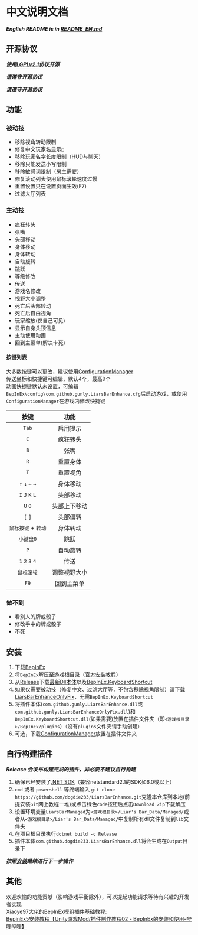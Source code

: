 ﻿# 中文说明文档

***English README is in [README_EN.md](README_en.md)***

## 开源协议

***使用[LGPLv2.1](LICENSE.txt)协议开源***

***请遵守开源协议***

***请遵守开源协议***

## 功能

### 被动技

- 移除视角转动限制
- 修复中文玩家名显示`□`
- 移除玩家名字长度限制（HUD与聊天）
- 移除只能发送小写限制
- 移除敏感词限制（房主需要）
- 修复滚动列表使用鼠标滚轮速度过慢
- 重置设置只在设置页面生效(F7)
- 过滤大厅列表

### 主动技

- 疯狂转头
- 张嘴
- 头部移动
- 身体移动
- 身体转动
- 自动旋转
- 跳跃
- 等级修改
- 传送
- 游戏名修改
- 视野大小调整
- 死亡后头部转动
- 死亡后自由视角
- 玩家缩放(仅自己可见)
- 显示自身头顶信息
- 主动使用动画
- 回到主菜单(解决卡死)

#### 按键列表
大多数按键可以更改，建议使用[ConfigurationManager](https://github.com/Gunly/LiarsBarEnhance/releases/download/1.1.2/ConfigurationManager.dll)  
传送坐标和快捷键可编辑，默认4个，最高9个  
动画快捷键默认未设置，可编辑`BepInEx\config\com.github.gunly.LiarsBarEnhance.cfg`后启动游戏，或使用`ConfigurationManager`在游戏内修改快捷键  

| 按键                | 功能         |
| :-----------------: | :----------: |
| `Tab`               | 启用提示     |
| `C`                 | 疯狂转头     |
| `B`                 | 张嘴         |
| `R`                 | 重置身体     |
| `T`                 | 重置视角     |
| `↑` `↓` `←` `→` | 身体移动     |
| `I` `J` `K` `L`     | 头部移动     |
| `U` `O`             | 头部上下移动 |
| `[` `]`             | 头部偏转     |
| `鼠标按键` + `转动` | 身体转动     |
| `小键盘0`           | 跳跃         |
| `P`                 | 自动旋转     |
| `1` `2` `3` `4`     | 传送         |
| `鼠标滚轮`          | 调整视野大小 |
| `F9`                | 回到主菜单   |

### 做不到

- 看别人的牌或骰子
- 修改手中的牌或骰子
- 不死

## 安装

1. 下载[BepInEx](https://github.com/BepInEx/BepInEx/releases/download/v6.0.0-pre.2/BepInEx-Unity.IL2CPP-win-x64-6.0.0-pre.2.zip)
2. 将`BepInEx`解压至游戏根目录（[官方安装教程](https://docs.bepinex.dev/articles/user_guide/installation/index.html)）
3. 从[Release](https://github.com/gunly/LiarsBarEnhance/releases)下载[最新Dll本体](https://github.com/gunly/LiarsBarEnhance/releases/download/1.1.2/com.github.gunly.LiarsBarEnhance.dll)以及[BepInEx.KeyboardShortcut](https://github.com/gunly/LiarsBarEnhance/releases/download/1.1.2/BepInEx.KeyboardShortcut.dll)
4. 如果仅需要被动技（修复中文、过滤大厅等，不包含移除视角限制）请下载[LiarsBarEnhanceOnlyFix](https://github.com/gunly/LiarsBarEnhance/releases/download/1.1.2/com.github.gunly.LiarsBarEnhanceOnlyFix.dll)，无需`BepInEx.KeyboardShortcut`
5. 将插件本体(`com.github.gunly.LiarsBarEnhance.dll`或`com.github.gunly.LiarsBarEnhanceOnlyFix.dll`)和`BepInEx.KeyboardShortcut.dll`(如果需要)放置在插件文件夹（即`<游戏根目录>/BepInEx/plugins`）（没有`plugins`文件夹请手动创建）
6. 可选，下载[ConfigurationManager](https://github.com/Gunly/LiarsBarEnhance/releases/download/1.1.2/ConfigurationManager.dll)放置在插件文件夹

## 自行构建插件

***Release 会发布构建完成的插件，非必要不建议自行构建***

1. 确保已经安装了[.NET SDK](https://dotnet.microsoft.com/zh-cn/download)（兼容netstandard2.1的SDK如6.0或以上）  
2. `cmd` 或者 `powershell` 等终端输入 `git clone https://github.com/dogdie233/LiarsBarEnhance.git`克隆本仓库到本地(前提安装`Git`网上教程一堆)或点击绿色`code`按钮后点击`Download Zip`下载解压  
3. 设置环境变量`LiarsBarManaged`为`<游戏根目录>/Liar's Bar_Data/Managed/`或者从`<游戏根目录>/Liar's Bar_Data/Managed/`中复制所有dll文件复制到`lib`文件夹  
4. 在项目根目录执行`dotnet build -c Release`  
5. 插件本体`com.github.dogdie233.LiarsBarEnhance.dll`将会生成在`Output`目录下  

***按照[安装](#安装)继续进行下一步操作***  

## 其他

欢迎欢愉的功能贡献（影响游戏平衡除外），可以提起功能请求等待有兴趣的开发者实现  
Xiaoye97大佬的BepInEx模组插件基础教程:  
[BepinEx5安装教程【Unity游戏Mod/插件制作教程02 - BepInEx的安装和使用-哔哩哔哩】](https://www.bilibili.com/read/cv8997496/)
